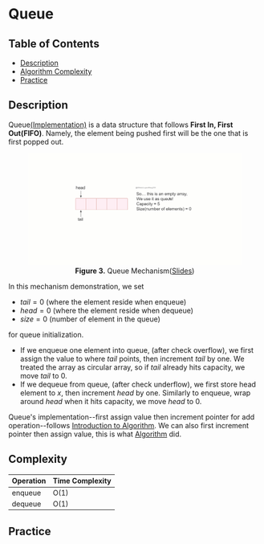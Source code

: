 # Queue
## Table of Contents
- [Description](#description)
- [Algorithm Complexity](#complexity)
- [Practice](#practice)
## Description
Queue[(Implementation)](/src/main/java/data_structures/queue/Queue.java) is a data structure that follows **First In, First Out(FIFO)**. Namely, the element being pushed first will be the one that is first popped out.

<figure style="text-align: center;">
  <img src="../src/main/resources/queue.gif" alt="Queue description">
  <figcaption>
    <strong>Figure 3.</strong> Queue Mechanism(<a href="../src/main/resources/queue.pptx">Slides</a>)<br>
  </figcaption>
</figure>

In this mechanism demonstration, we set 
+ $tail = 0$ (where the element reside when enqueue)
+ $head = 0$ (where the element reside when dequeue)
+ $size = 0$ (number of element in the queue)

for queue initialization.

+ If we enqueue one element into queue, (after check overflow), we first assign the value to where $tail$ points, then increment $tail$ by one. We treated the array as circular array, so if $tail$ already hits capacity, we move $tail$ to 0.
+ If we dequeue from queue, (after check underflow), we first store head element to $x$, then increment $head$ by one. Similarly to enqueue, wrap around $head$ when it hits capacity, we move $head$ to 0.

Queue's implementation--first assign value then increment pointer for add operation--follows [Introduction to Algorithm](https://www.google.com/books/edition/Introduction_to_Algorithms_fourth_editio/RSMuEAAAQBAJ?hl=en&gbpv=0). We can also first increment pointer then assign value, this is what [Algorithm](https://www.google.com/books/edition/Algorithms/MTpsAQAAQBAJ?hl=en&sa=X&ved=2ahUKEwipstXqi-iLAxWIjYkEHW8_AccQiqUDegQIDRAH) did.

## Complexity
| Operation | Time Complexity |
|-----------|-----------------|
| enqueue      | O(1)          |
| dequeue       | O(1)          |

## Practice